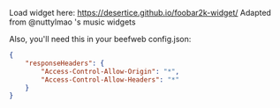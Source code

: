 Load widget here: https://desertice.github.io/foobar2k-widget/
Adapted from @nuttylmao 's music widgets

Also, you'll need this in your beefweb config.json:
```json
{
    "responseHeaders": {
        "Access-Control-Allow-Origin": "*",
        "Access-Control-Allow-Headers": "*"
    }
}
```
